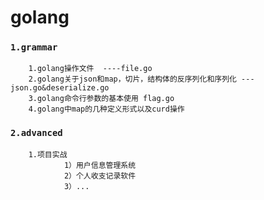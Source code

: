 # golang

### `1.grammar`
        1.golang操作文件  ----file.go
        2.golang关于json和map，切片，结构体的反序列化和序列化 ---json.go&deserialize.go
        3.golang命令行参数的基本使用 flag.go
        4.golang中map的几种定义形式以及curd操作
### `2.advanced`
        1.项目实战
                1）用户信息管理系统
                2）个人收支记录软件
                3）...